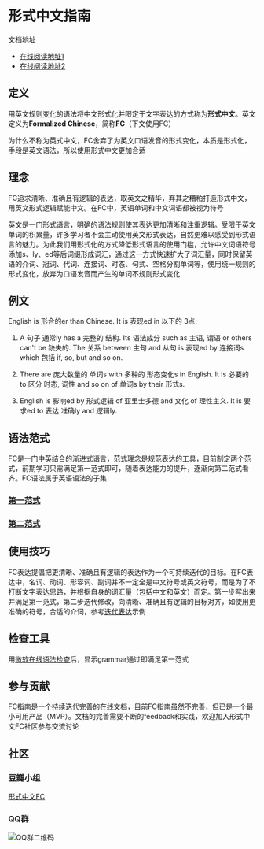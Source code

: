 # 形式中文指南
文档地址
- [在线阅读地址1](https://ishare20.net/fc/)
- [在线阅读地址2](https://ishare20.github.io/formalizedChinese/)

## 定义
用英文规则变化的语法将中文形式化并限定于文字表达的方式称为**形式中文**。英文定义为**Formalized Chinese**，简称**FC**（下文使用FC）

为什么不称为英式中文，FC舍弃了为英文口语发音的形式变化，本质是形式化，手段是英文语法，所以使用形式中文更加合适

## 理念
 
FC追求清晰、准确且有逻辑的表达，取英文之精华，弃其之糟粕打造形式中文，用英文形式逻辑赋能中文。在FC中，英语单词和中文词语都被视为符号

英文是一门形式语言，明确的语法规则使其表达更加清晰和注重逻辑。受限于英文单词的积累量，许多学习者不会主动使用英文形式表达，自然更难以感受到形式语言的魅力。为此我们用形式化的方式降低形式语言的使用门槛，允许中文词语符号添加s、ly、ed等后词缀形成词汇，通过这一方式快速扩大了词汇量，同时保留英语的介词、冠词、代词、连接词、时态、句式、空格分割单词等，使用统一规则的形式变化，放弃为口语发音而产生的单词不规则形式变化

## 例文

English is 形合的er than Chinese. It is 表现ed in 以下的 3点:

1. A 句子 通常ly has a 完整的 结构. Its 语法成分 such as 主语, 谓语 or others can't be 缺失的. The 关系 between 主句 and 从句 is 表现ed by 连接词s which 包括 if, so, but and so on.

2. There are 庞大数量的 单词s with 多种的 形态变化s in English. It is 必要的 to 区分 时态, 词性 and so on of 单词s by their 形式s.

3. English is 影响ed by 形式逻辑 of 亚里士多德 and 文化 of 理性主义. It is 要求ed to 表达 准确ly and 逻辑ly.


## 语法范式
FC是一门中英结合的渐进式语言，范式理念是规范表达的工具，目前制定两个范式，前期学习只需满足第一范式即可，随着表达能力的提升，逐渐向第二范式看齐。FC语法属于英语语法的子集
### [第一范式](1nf)
### [第二范式](2nf)

## 使用技巧
FC表达提倡把更清晰、准确且有逻辑的表达作为一个可持续迭代的目标。在FC表达中，名词、动词、形容词、副词并不一定全是中文符号或英文符号，而是为了不打断文字表达思路，并根据自身的词汇量（包括中文和英文）而定。第一步写出来并满足第一范式，第二步迭代修改，向清晰、准确且有逻辑的目标对齐，如使用更准确的符号，合适的介词，参考[迭代表达](iteration)示例

## 检查工具
用[微软在线语法检查](https://www.microsoft.com/zh-cn/microsoft-365/microsoft-editor/grammar-checker)后，显示grammar通过即满足第一范式


## 参与贡献
FC指南是一个持续迭代完善的在线文档，目前FC指南虽然不完善，但已是一个最小可用产品（MVP）。文档的完善需要不断的feedback和实践，欢迎加入形式中文FC社区参与交流讨论

## 社区

### 豆瓣小组
[形式中文FC](https://www.douban.com/group/737565/)

### QQ群
![QQ群二维码](https://ishare20.github.io/formalizedChinese/img/qqgroup.png)
